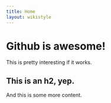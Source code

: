 ```yaml
---
title: Home
layout: wikistyle
---
```


# Github is awesome!

This is pretty interesting if it works.

## This is an h2, yep.

And this is some more content.
